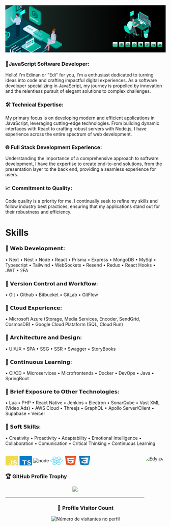 <img src="https://github.com/xTheM4ST3Rx/xTheM4ST3Rx/blob/main/FrameBG.jpg" alt=""/>

### 🚀JavaScript Software Developer:
Hello! I'm Edinan or "Edi" for you, I'm a enthusiast dedicated to turning ideas into code and crafting impactful digital experiences. As a software developer specializing in JavaScript, my journey is propelled by innovation and the relentless pursuit of elegant solutions to complex challenges.

### 🛠️ Technical Expertise:
My primary focus is on developing modern and efficient applications in JavaScript, leveraging cutting-edge technologies. From building dynamic interfaces with React to crafting robust servers with Node.js, I have experience across the entire spectrum of web development.

### 🌐 Full Stack Development Experience:
Understanding the importance of a comprehensive approach to software development, I have the expertise to create end-to-end solutions, from the presentation layer to the back end, providing a seamless experience for users.

### 📈 Commitment to Quality:
Code quality is a priority for me. I continually seek to refine my skills and follow industry best practices, ensuring that my applications stand out for their robustness and efficiency.

# Skills

### 🎯 𝗪𝗲𝗯 𝗗𝗲𝘃𝗲𝗹𝗼𝗽𝗺𝗲𝗻𝘁:
• Next
• Nest
• Node
• React
• Prisma
• Express
• MongoDB
• MySql
• Typescript
• Tailwind
• WebSockets
• Resend
• Redux
• React Hooks
• JWT
• 2FA

### 🎯 𝗩𝗲𝗿𝘀𝗶𝗼𝗻 𝗖𝗼𝗻𝘁𝗿𝗼𝗹 𝗮𝗻𝗱 𝗪𝗼𝗿𝗸𝗳𝗹𝗼𝘄:
• Git
• Github
• Bitbucket
• GitLab
• GitFlow

### 🎯 𝗖𝗹𝗼𝘂𝗱 𝗘𝘅𝗽𝗲𝗿𝗶𝗲𝗻𝗰𝗲:
• Microsoft Azure (Storage, Media Services, Encoder, SendGrid, CosmosDB)
• Google Cloud Plataform (SQL, Cloud Run)

### 🎯 𝗔𝗿𝗰𝗵𝗶𝘁𝗲𝗰𝘁𝘂𝗿𝗲 𝗮𝗻𝗱 𝗗𝗲𝘀𝗶𝗴𝗻:
• UI/UX
• SPA
• SSG
• SSR
• Swagger
• StoryBooks

### 🎯 𝗖𝗼𝗻𝘁𝗶𝗻𝘂𝗼𝘂𝘀 𝗟𝗲𝗮𝗿𝗻𝗶𝗻𝗴:
• CI/CD
• Microservices
• Microfrontends
• Docker
• DevOps
• Java
• SpringBoot

### 🎯 𝗕𝗿𝗶𝗲𝗳 𝗘𝘅𝗽𝗼𝘀𝘂𝗿𝗲 𝘁𝗼 𝗢𝘁𝗵𝗲𝗿 𝗧𝗲𝗰𝗵𝗻𝗼𝗹𝗼𝗴𝗶𝗲𝘀:
• Lua
• PHP
• React Native
• Jenkins
• Electron
• SonarQube
• Vast XML (Video Ads)
• AWS Cloud
• Threejs
• GraphQL
• Apollo Server/Client
• Supabase
• Vercel


### 🎯 𝗦𝗼𝗳𝘁 𝗦𝗸𝗶𝗹𝗹𝘀:
• Creativity
• Proactivity
• Adaptability
• Emotional Intelligence
• Collaboration
• Comunication
• Critical Thinking
• Continuous Learning

<div style="display: inline_block"><br>
  <img align="center" alt="Js" height="30" width="40" src="https://raw.githubusercontent.com/devicons/devicon/master/icons/javascript/javascript-plain.svg">
  <img align="center" alt="Ts" height="30" width="40" src="https://raw.githubusercontent.com/devicons/devicon/master/icons/typescript/typescript-plain.svg">
  <img align="center" alt="node"  width="30" src="https://brandslogos.com/wp-content/uploads/images/nodejs-icon-logo.png">
  <img align="center" alt="React" height="30" width="40" src="https://raw.githubusercontent.com/devicons/devicon/master/icons/react/react-original.svg">
  <img align="center" alt="HTML" height="30" width="40" src="https://raw.githubusercontent.com/devicons/devicon/master/icons/html5/html5-original.svg">
  <img align="center" alt="CSS" height="30" width="40" src="https://raw.githubusercontent.com/devicons/devicon/master/icons/css3/css3-original.svg">
  <img align="right" alt="Edy-pic" height="150" style="border-radius:50px;" src="https://upload.wikimedia.org/wikipedia/commons/thumb/9/99/Unofficial_JavaScript_logo_2.svg/1024px-Unofficial_JavaScript_logo_2.svg.png">
</div>


### 🏆 GitHub Profile Trophy

<p align="center">
  <a
    href="https://github.com/ryo-ma/github-profile-trophy"
    title="repositório de troféus"
  >
    <img
      width="800"
      src="https://github-profile-trophy.vercel.app/?username=xTheM4ST3Rx&column=8&theme=darkhub&no-frame=true&no-bg=true"
    />
  </a>
</p>

---

<div align="center">
  <h3><b>📍 Profile Visitor Count</b></h3>
</div>

<p align="center">
  <img
    src="https://profile-counter.glitch.me/xTheM4ST3Rx/count.svg"
    alt="Número de visitantes no perfil"
  />
</p>
